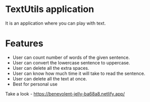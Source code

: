 # TextUtils application

It is an application where you can play with text.

# Features
<ul>
<li>User can count number of words of the given sentence.</li>
<li>User can convert the lowercase sentence to uppercase.</li>
<li>User can delete all the extra spaces.</li>
<li>User can know how much time it will take to read the sentence.</li>
<li>User can delete all the text at once.</li>
<li>Best for personal use</li>
</ul>

Take a look - https://benevolent-jelly-ba68a8.netlify.app/
